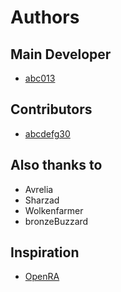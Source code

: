 # Authors
## Main Developer
- [abc013](https://github.com/abc013)
## Contributors
- [abcdefg30](https://github.com/abcdefg30)
## Also thanks to
- Avrelia
- Sharzad
- Wolkenfarmer
- bronzeBuzzard
## Inspiration
- [OpenRA](http://www.OpenRA.net/)
